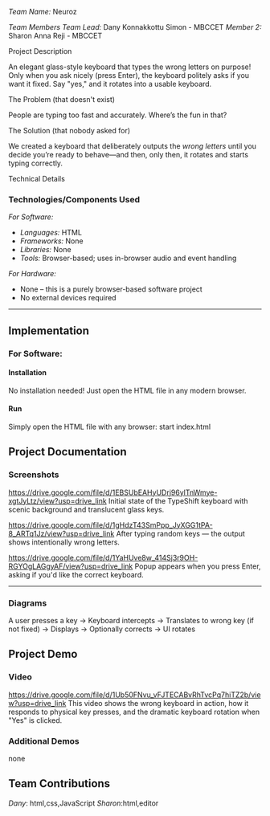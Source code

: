 *Team Name:* Neuroz

*Team Members*
*Team Lead:* Dany Konnakkottu Simon - MBCCET
*Member 2:* Sharon Anna Reji - MBCCET

Project Description

An elegant glass-style keyboard that types the wrong letters on purpose! Only when you ask nicely (press Enter), the keyboard politely asks if you want it fixed. Say "yes," and it rotates into a usable keyboard.

The Problem (that doesn't exist)

People are typing too fast and accurately. Where’s the fun in that?

The Solution (that nobody asked for)

We created a keyboard that deliberately outputs the *wrong letters* until you decide you’re ready to behave—and then, only then, it rotates and starts typing correctly.

Technical Details

### Technologies/Components Used

*For Software:*

* *Languages:* HTML
* *Frameworks:* None
* *Libraries:* None
* *Tools:* Browser-based; uses in-browser audio and event handling

*For Hardware:*

* None – this is a purely browser-based software project
* No external devices required

---

## Implementation
### For Software:
#### Installation

No installation needed! Just open the HTML file in any modern browser.

#### Run

Simply open the HTML file with any browser:
start index.html


## Project Documentation

### Screenshots

https://drive.google.com/file/d/1EBSUbEAHyUDrj96ylTnWmye-xgtJyLtz/view?usp=drive_link
Initial state of the TypeShift keyboard with scenic background and translucent glass keys.

https://drive.google.com/file/d/1gHdzT43SmPpp_JyXGG1tPA-8_ARTq1Jz/view?usp=drive_link
After typing random keys — the output shows intentionally wrong letters.

https://drive.google.com/file/d/1YaHUve8w_414Sj3r9OH-RGYOgLAGgyAF/view?usp=drive_link
Popup appears when you press Enter, asking if you'd like the correct keyboard.

---

### Diagrams

A user presses a key → Keyboard intercepts → Translates to wrong key (if not fixed) → Displays → Optionally corrects → UI rotates

## Project Demo

### Video

https://drive.google.com/file/d/1Ub50FNvu_vFJTECABvRhTvcPq7hiTZ2b/view?usp=drive_link
This video shows the wrong keyboard in action, how it responds to physical key presses, and the dramatic keyboard rotation when "Yes" is clicked.

### Additional Demos

none

## Team Contributions

*Dany*: html,css,JavaScript
*Sharon*:html,editor
